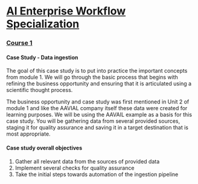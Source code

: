 # [AI Enterprise Workflow Specialization](https://www.coursera.org/specializations/ibm-ai-workflow)

### [Course 1](https://www.coursera.org/learn/ibm-ai-workflow-business-priorities-data-ingestion?specialization=ibm-ai-workflow)
#### Case Study - Data ingestion
The goal of this case study is to put into practice the important concepts from module 1. We will go through the basic process that begins with refining the business opportunity and ensuring that it is articulated using a scientific thought process.

The business opportunity and case study was first mentioned in Unit 2 of module 1 and like the AAVIAL company itself these data were created for learning purposes. We will be using the AAVAIL example as a basis for this case study. You will be gathering data from several provided sources, staging it for quality assurance and saving it in a target destination that is most appropriate.

#### Case study overall objectives
1. Gather all relevant data from the sources of provided data
2. Implement several checks for quality assurance
3. Take the initial steps towards automation of the ingestion pipeline
